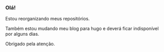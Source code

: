 ### Olá!

Estou reorganizando meus repositórios. 

Também estou mudando meu blog para hugo e deverá ficar indisponível por alguns dias.  

Obrigado pela atenção.   


<!--
**Abreums/Abreums** is a ✨ _special_ ✨ repository because its `README.md` (this file) appears on your GitHub profile.

Here are some ideas to get you started:

- 🔭 I’m currently working on ...
- 🌱 I’m currently learning ...
- 👯 I’m looking to collaborate on ...
- 🤔 I’m looking for help with ...
- 💬 Ask me about ...
- 📫 How to reach me: ...
- 😄 Pronouns: ...
- ⚡ Fun fact: ...
-->

